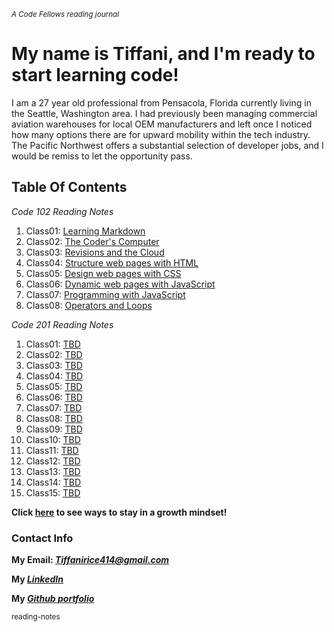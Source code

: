 <sub> *A  Code Fellows reading journal* </sub>

#	My name is Tiffani, and I'm ready to start learning code! 

I am a 27 year old professional from Pensacola, Florida currently living in the Seattle, Washington area. I had previously been managing commercial aviation warehouses for local OEM manufacturers and left once I noticed how many options there are for upward mobility within the tech industry. The Pacific Northwest offers a substantial selection of developer jobs, and I would be remiss to let the opportunity pass. 

## Table Of Contents

*Code 102 Reading Notes*
1. Class01: [Learning Markdown](https://tiffanirice23.github.io/reading-notes/class01)
2. Class02: [The Coder's Computer](https://tiffanirice23.github.io/reading-notes/class02)
3. Class03: [Revisions and the Cloud](https://tiffanirice23.github.io/reading-notes/class03)
4. Class04: [Structure web pages with HTML](https://tiffanirice23.github.io/reading-notes/class04)
5. Class05: [Design web pages with CSS](#)
6. Class06: [Dynamic web pages with JavaScript](#)
7. Class07: [Programming with JavaScript](#)
8. Class08: [Operators and Loops](#)

*Code 201 Reading Notes*
1. Class01: [TBD](#)
2. Class02: [TBD](#)
3. Class03: [TBD](#)
4. Class04: [TBD](#)
5. Class05: [TBD](#)
6. Class06: [TBD](#)
7. Class07: [TBD](#)
8. Class08: [TBD](#)
9. Class09: [TBD](#)
10. Class10: [TBD](#)
11. Class11: [TBD](#)
12. Class12: [TBD](#)
13. Class13: [TBD](#)
14. Class14: [TBD](#)
15. Class15: [TBD](#)

**Click [here](https://tiffanirice23.github.io/reading-notes/growthmindset) to see ways to stay in a growth mindset!**

### Contact Info
 
 **My Email: _[Tiffanirice414@gmail.com](Tiffanirice414@gmail.com)_**
 
 **My _[LinkedIn](https://www.linkedin.com/in/tiffani-rice-600658168/)_**
 
 **My _[Github portfolio](https://github.com/tiffanirice23)_** 

 

<sub> reading-notes </sub>

